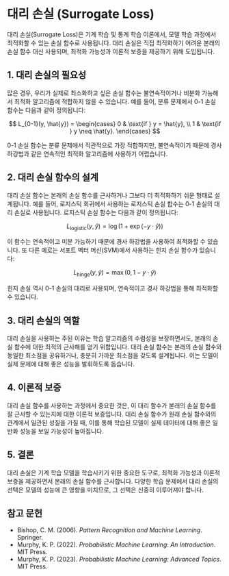 # 대리 손실 (Surrogate Loss)

대리 손실(Surrogate Loss)은 기계 학습 및 통계 학습 이론에서, 모델 학습 과정에서 최적화할 수 있는 손실 함수로 사용됩니다. 대리 손실은 직접 최적화하기 어려운 본래의 손실 함수 대신 사용되며, 최적화 가능성과 이론적 보증을 제공하기 위해 도입됩니다.

## 1. 대리 손실의 필요성

많은 경우, 우리가 실제로 최소화하고 싶은 손실 함수는 불연속적이거나 비분화 가능해서 최적화 알고리즘에 적합하지 않을 수 있습니다. 예를 들어, 분류 문제에서 0-1 손실 함수는 다음과 같이 정의됩니다:

$$
L_{0-1}(y, \hat{y}) = 
\begin{cases} 
0 & \text{if } y = \hat{y}, \\
1 & \text{if } y \neq \hat{y}.
\end{cases}
$$

0-1 손실 함수는 분류 문제에서 직관적으로 가장 적합하지만, 불연속적이기 때문에 경사 하강법과 같은 연속적인 최적화 알고리즘에 사용하기 어렵습니다.

## 2. 대리 손실 함수의 설계

대리 손실 함수는 본래의 손실 함수를 근사하거나 그보다 더 최적화하기 쉬운 형태로 설계됩니다. 예를 들어, 로지스틱 회귀에서 사용하는 로지스틱 손실 함수는 0-1 손실의 대리 손실로 사용됩니다. 로지스틱 손실 함수는 다음과 같이 정의됩니다:

$$
L_{\text{logistic}}(y, \hat{y}) = \log(1 + \exp(-y \cdot \hat{y}))
$$

이 함수는 연속적이고 미분 가능하기 때문에 경사 하강법을 사용하여 최적화할 수 있습니다. 또 다른 예로는 서포트 벡터 머신(SVM)에서 사용하는 힌지 손실 함수가 있습니다:

$$
L_{\text{hinge}}(y, \hat{y}) = \max(0, 1 - y \cdot \hat{y})
$$

힌지 손실 역시 0-1 손실의 대리로 사용되며, 연속적이고 경사 하강법을 통해 최적화할 수 있습니다.

## 3. 대리 손실의 역할

대리 손실을 사용하는 주된 이유는 학습 알고리즘의 수렴성을 보장하면서도, 본래의 손실 함수에 대한 최적의 근사해를 얻기 위함입니다. 대리 손실 함수는 본래의 손실 함수와 동일한 최소점을 공유하거나, 충분히 가까운 최소점을 갖도록 설계됩니다. 이는 모델이 실제 문제에 대해 좋은 성능을 발휘하도록 돕습니다.

## 4. 이론적 보증

대리 손실 함수를 사용하는 과정에서 중요한 것은, 이 대리 함수가 본래의 손실 함수를 잘 근사할 수 있는지에 대한 이론적 보증입니다. 대리 손실 함수가 원래 손실 함수와의 관계에서 일관된 성질을 가질 때, 이를 통해 학습된 모델이 실제 데이터에 대해 좋은 일반화 성능을 보일 가능성이 높아집니다.

## 5. 결론

대리 손실은 기계 학습 모델을 학습시키기 위한 중요한 도구로, 최적화 가능성과 이론적 보증을 제공하면서 본래의 손실 함수를 근사합니다. 다양한 학습 문제에서 대리 손실의 선택은 모델의 성능에 큰 영향을 미치므로, 그 선택은 신중히 이루어져야 합니다.

## 참고 문헌
- Bishop, C. M. (2006). *Pattern Recognition and Machine Learning*. Springer.
- Murphy, K. P. (2022). *Probabilistic Machine Learning: An Introduction*. MIT Press.
- Murphy, K. P. (2023). *Probabilistic Machine Learning: Advanced Topics*. MIT Press.
